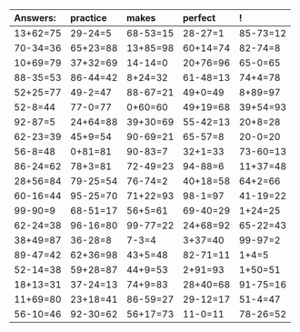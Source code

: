 | Answers: | practice | makes | perfect | ! |
| :--- | :--- | :--- | :--- | :--- |
| 13+62=75 | 29-24=5 | 68-53=15 | 28-27=1 | 85-73=12 | 
| 70-34=36 | 65+23=88 | 13+85=98 | 60+14=74 | 82-74=8 | 
| 10+69=79 | 37+32=69 | 14-14=0 | 20+76=96 | 65-0=65 | 
| 88-35=53 | 86-44=42 | 8+24=32 | 61-48=13 | 74+4=78 | 
| 52+25=77 | 49-2=47 | 88-67=21 | 49+0=49 | 8+89=97 | 
| 52-8=44 | 77-0=77 | 0+60=60 | 49+19=68 | 39+54=93 | 
| 92-87=5 | 24+64=88 | 39+30=69 | 55-42=13 | 20+8=28 | 
| 62-23=39 | 45+9=54 | 90-69=21 | 65-57=8 | 20-0=20 | 
| 56-8=48 | 0+81=81 | 90-83=7 | 32+1=33 | 73-60=13 | 
| 86-24=62 | 78+3=81 | 72-49=23 | 94-88=6 | 11+37=48 | 
| 28+56=84 | 79-25=54 | 76-74=2 | 40+18=58 | 64+2=66 | 
| 60-16=44 | 95-25=70 | 71+22=93 | 98-1=97 | 41-19=22 | 
| 99-90=9 | 68-51=17 | 56+5=61 | 69-40=29 | 1+24=25 | 
| 62-24=38 | 96-16=80 | 99-77=22 | 24+68=92 | 65-22=43 | 
| 38+49=87 | 36-28=8 | 7-3=4 | 3+37=40 | 99-97=2 | 
| 89-47=42 | 62+36=98 | 43+5=48 | 82-71=11 | 1+4=5 | 
| 52-14=38 | 59+28=87 | 44+9=53 | 2+91=93 | 1+50=51 | 
| 18+13=31 | 37-24=13 | 74+9=83 | 28+40=68 | 91-75=16 | 
| 11+69=80 | 23+18=41 | 86-59=27 | 29-12=17 | 51-4=47 | 
| 56-10=46 | 92-30=62 | 56+17=73 | 11-0=11 | 78-26=52 | 
